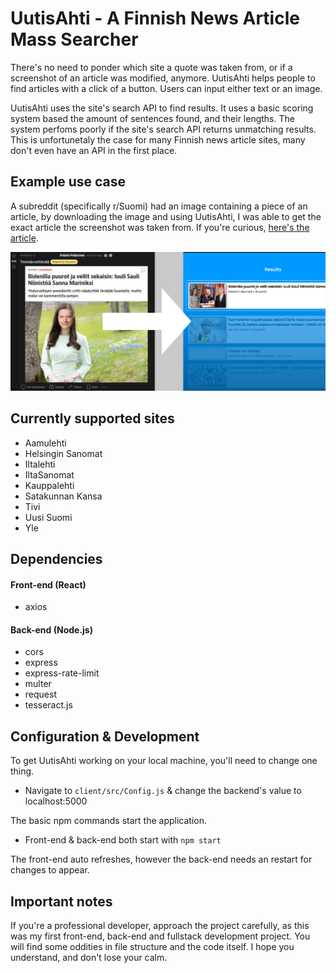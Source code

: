 # UutisAhti - A Finnish News Article Mass Searcher

There's no need to ponder which site a quote was taken from, or if a screenshot of an article was modified, anymore. UutisAhti helps people to find articles with a click of a button. Users can input either text or an image.

UutisAhti uses the site's search API to find results. It uses a basic scoring system based the amount of sentences found, and their lengths. The system perfoms poorly if the site's search API returns unmatching results. This is unfortunetaly the case for many Finnish news article sites, many don't even have an API in the first place. 

## Example use case

A subreddit (specifically r/Suomi) had an image containing a piece of an article, by downloading the image and using UutisAhti, I was able to get the exact article the screenshot was taken from. If you're curious, [here's the article](https://www.iltalehti.fi/ulkomaat/a/8cc1a2b7-9c4c-4a8b-8f08-e93f97543be3).

<img src="https://github.com/Hakorr/UutisAhti/blob/master/assets/example.png" alt="example" style="width:700px;"/>

## Currently supported sites

* Aamulehti
* Helsingin Sanomat
* Iltalehti
* IltaSanomat
* Kauppalehti
* Satakunnan Kansa
* Tivi
* Uusi Suomi
* Yle

## Dependencies

#### Front-end (React)

* axios

#### Back-end (Node.js)

* cors
* express
* express-rate-limit
* multer
* request
* tesseract.js

## Configuration & Development

To get UutisAhti working on your local machine, you'll need to change one thing.

* Navigate to `client/src/Config.js` & change the backend's value to localhost:5000

The basic npm commands start the application.

* Front-end & back-end both start with `npm start`

The front-end auto refreshes, however the back-end needs an restart for changes to appear.

## Important notes

If you're a professional developer, approach the project carefully, as this was my first front-end, back-end and fullstack development project. You will find some oddities in file structure and the code itself. I hope you understand, and don't lose your calm.

